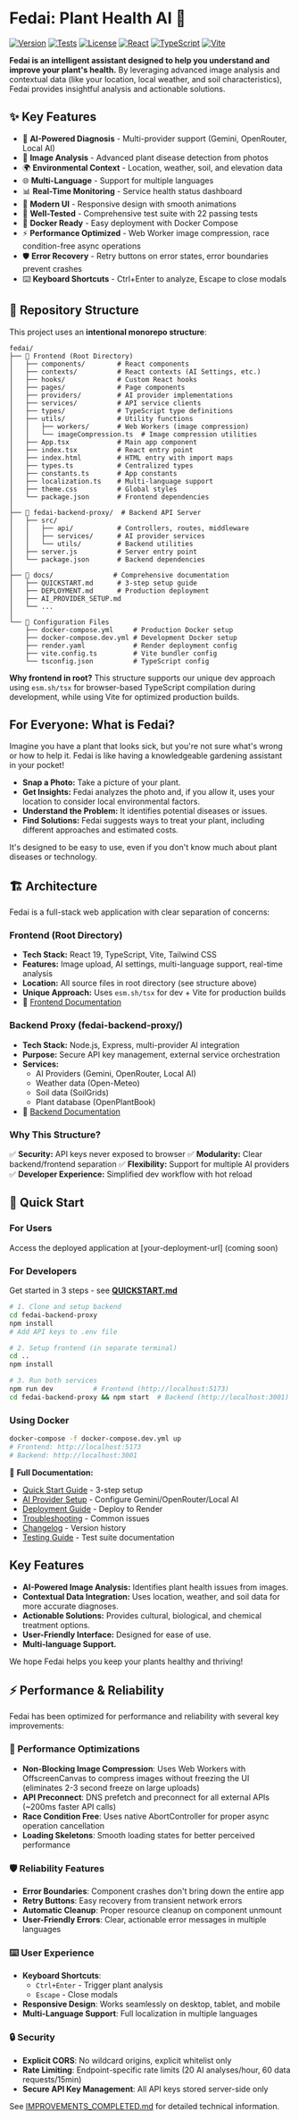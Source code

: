 # Fedai: Plant Health AI 🌿

[![Version](https://img.shields.io/badge/version-1.1.0-blue.svg)](https://github.com/rahatimrahat/fedai/releases)
[![Tests](https://img.shields.io/badge/tests-22%20passing-brightgreen.svg)](https://github.com/rahatimrahat/fedai)
[![License](https://img.shields.io/badge/license-MIT-green.svg)](LICENSE)
[![React](https://img.shields.io/badge/React-19.1.0-blue.svg)](https://react.dev)
[![TypeScript](https://img.shields.io/badge/TypeScript-5.5.3-blue.svg)](https://www.typescriptlang.org)
[![Vite](https://img.shields.io/badge/Vite-6.2.0-purple.svg)](https://vitejs.dev)

**Fedai is an intelligent assistant designed to help you understand and improve your plant's health.** By leveraging advanced image analysis and contextual data (like your location, local weather, and soil characteristics), Fedai provides insightful analysis and actionable solutions.

## ✨ Key Features

- 🤖 **AI-Powered Diagnosis** - Multi-provider support (Gemini, OpenRouter, Local AI)
- 📸 **Image Analysis** - Advanced plant disease detection from photos
- 🌍 **Environmental Context** - Location, weather, soil, and elevation data
- 🌐 **Multi-Language** - Support for multiple languages
- 📊 **Real-Time Monitoring** - Service health status dashboard
- 🎨 **Modern UI** - Responsive design with smooth animations
- 🧪 **Well-Tested** - Comprehensive test suite with 22 passing tests
- 🐳 **Docker Ready** - Easy deployment with Docker Compose
- ⚡ **Performance Optimized** - Web Worker image compression, race condition-free async operations
- 🛡️ **Error Recovery** - Retry buttons on error states, error boundaries prevent crashes
- ⌨️ **Keyboard Shortcuts** - Ctrl+Enter to analyze, Escape to close modals

## 📁 Repository Structure

This project uses an **intentional monorepo structure**:

```
fedai/
├── 📂 Frontend (Root Directory)
│   ├── components/        # React components
│   ├── contexts/          # React contexts (AI Settings, etc.)
│   ├── hooks/             # Custom React hooks
│   ├── pages/             # Page components
│   ├── providers/         # AI provider implementations
│   ├── services/          # API service clients
│   ├── types/             # TypeScript type definitions
│   ├── utils/             # Utility functions
│   │   ├── workers/       # Web Workers (image compression)
│   │   └── imageCompression.ts  # Image compression utilities
│   ├── App.tsx            # Main app component
│   ├── index.tsx          # React entry point
│   ├── index.html         # HTML entry with import maps
│   ├── types.ts           # Centralized types
│   ├── constants.ts       # App constants
│   ├── localization.ts    # Multi-language support
│   ├── theme.css          # Global styles
│   └── package.json       # Frontend dependencies
│
├── 📂 fedai-backend-proxy/  # Backend API Server
│   ├── src/
│   │   ├── api/           # Controllers, routes, middleware
│   │   ├── services/      # AI provider services
│   │   └── utils/         # Backend utilities
│   ├── server.js          # Server entry point
│   └── package.json       # Backend dependencies
│
├── 📂 docs/               # Comprehensive documentation
│   ├── QUICKSTART.md      # 3-step setup guide
│   ├── DEPLOYMENT.md      # Production deployment
│   ├── AI_PROVIDER_SETUP.md
│   └── ...
│
└── 📝 Configuration Files
    ├── docker-compose.yml     # Production Docker setup
    ├── docker-compose.dev.yml # Development Docker setup
    ├── render.yaml            # Render deployment config
    ├── vite.config.ts         # Vite bundler config
    └── tsconfig.json          # TypeScript config
```

**Why frontend in root?** This structure supports our unique dev approach using `esm.sh/tsx` for browser-based TypeScript compilation during development, while using Vite for optimized production builds.

## For Everyone: What is Fedai?

Imagine you have a plant that looks sick, but you're not sure what's wrong or how to help it. Fedai is like having a knowledgeable gardening assistant in your pocket!

*   **Snap a Photo:** Take a picture of your plant.
*   **Get Insights:** Fedai analyzes the photo and, if you allow it, uses your location to consider local environmental factors.
*   **Understand the Problem:** It identifies potential diseases or issues.
*   **Find Solutions:** Fedai suggests ways to treat your plant, including different approaches and estimated costs.

It's designed to be easy to use, even if you don't know much about plant diseases or technology.

## 🏗️ Architecture

Fedai is a full-stack web application with clear separation of concerns:

### **Frontend (Root Directory)**
- **Tech Stack:** React 19, TypeScript, Vite, Tailwind CSS
- **Features:** Image upload, AI settings, multi-language support, real-time analysis
- **Location:** All source files in root directory (see structure above)
- **Unique Approach:** Uses `esm.sh/tsx` for dev + Vite for production builds
- 📖 [Frontend Documentation](docs/FRONTEND_README.md)

### **Backend Proxy (fedai-backend-proxy/)**
- **Tech Stack:** Node.js, Express, multi-provider AI integration
- **Purpose:** Secure API key management, external service orchestration
- **Services:**
  - AI Providers (Gemini, OpenRouter, Local AI)
  - Weather data (Open-Meteo)
  - Soil data (SoilGrids)
  - Plant database (OpenPlantBook)
- 📖 [Backend Documentation](fedai-backend-proxy/README.md)

### **Why This Structure?**
✅ **Security:** API keys never exposed to browser
✅ **Modularity:** Clear backend/frontend separation
✅ **Flexibility:** Support for multiple AI providers
✅ **Developer Experience:** Simplified dev workflow with hot reload

## 🚀 Quick Start

### For Users
Access the deployed application at [your-deployment-url] (coming soon)

### For Developers
Get started in 3 steps - see **[QUICKSTART.md](docs/QUICKSTART.md)**

```bash
# 1. Clone and setup backend
cd fedai-backend-proxy
npm install
# Add API keys to .env file

# 2. Setup frontend (in separate terminal)
cd ..
npm install

# 3. Run both services
npm run dev          # Frontend (http://localhost:5173)
cd fedai-backend-proxy && npm start  # Backend (http://localhost:3001)
```

### Using Docker
```bash
docker-compose -f docker-compose.dev.yml up
# Frontend: http://localhost:5173
# Backend: http://localhost:3001
```

📖 **Full Documentation:**
- [Quick Start Guide](docs/QUICKSTART.md) - 3-step setup
- [AI Provider Setup](docs/AI_PROVIDER_SETUP.md) - Configure Gemini/OpenRouter/Local AI
- [Deployment Guide](docs/DEPLOYMENT.md) - Deploy to Render
- [Troubleshooting](docs/TROUBLESHOOTING.md) - Common issues
- [Changelog](docs/reference/CHANGELOG.md) - Version history
- [Testing Guide](docs/TESTING.md) - Test suite documentation

## Key Features

*   **AI-Powered Image Analysis:** Identifies plant health issues from images.
*   **Contextual Data Integration:** Uses location, weather, and soil data for more accurate diagnoses.
*   **Actionable Solutions:** Provides cultural, biological, and chemical treatment options.
*   **User-Friendly Interface:** Designed for ease of use.
*   **Multi-language Support.**

We hope Fedai helps you keep your plants healthy and thriving!

## ⚡ Performance & Reliability

Fedai has been optimized for performance and reliability with several key improvements:

### 🚀 Performance Optimizations
- **Non-Blocking Image Compression**: Uses Web Workers with OffscreenCanvas to compress images without freezing the UI (eliminates 2-3 second freeze on large uploads)
- **API Preconnect**: DNS prefetch and preconnect for all external APIs (~200ms faster API calls)
- **Race Condition Free**: Uses native AbortController for proper async operation cancellation
- **Loading Skeletons**: Smooth loading states for better perceived performance

### 🛡️ Reliability Features
- **Error Boundaries**: Component crashes don't bring down the entire app
- **Retry Buttons**: Easy recovery from transient network errors
- **Automatic Cleanup**: Proper resource cleanup on component unmount
- **User-Friendly Errors**: Clear, actionable error messages in multiple languages

### ⌨️ User Experience
- **Keyboard Shortcuts**:
  - `Ctrl+Enter` - Trigger plant analysis
  - `Escape` - Close modals
- **Responsive Design**: Works seamlessly on desktop, tablet, and mobile
- **Multi-Language Support**: Full localization in multiple languages

### 🔒 Security
- **Explicit CORS**: No wildcard origins, explicit whitelist only
- **Rate Limiting**: Endpoint-specific rate limits (20 AI analyses/hour, 60 data requests/15min)
- **Secure API Key Management**: All API keys stored server-side only

See [IMPROVEMENTS_COMPLETED.md](docs/reference/IMPROVEMENTS_COMPLETED.md) for detailed technical information.
